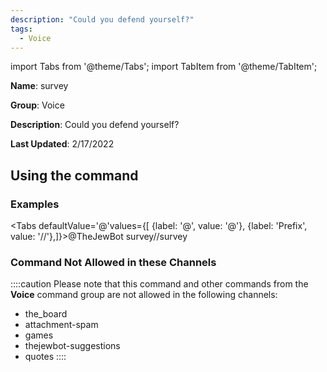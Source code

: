 ```yaml
---
description: "Could you defend yourself?"
tags:
  - Voice
---
```

import Tabs from '@theme/Tabs';
import TabItem from '@theme/TabItem';

**Name**: survey

**Group**: Voice

**Description**: Could you defend yourself?

**Last Updated**: 2/17/2022

## Using the command

### Examples
<Tabs defaultValue='@'values={[ {label: '@', value: '@'}, {label: 'Prefix', value: '//'},]}><TabItem value='@'>@TheJewBot survey</TabItem><TabItem value='//'>//survey</TabItem></Tabs>

### Command Not Allowed in these Channels
::::caution Please note that this command and other commands from the **Voice** command group are not allowed in the following channels:
- the_board
- attachment-spam
- games
- thejewbot-suggestions
- quotes
::::